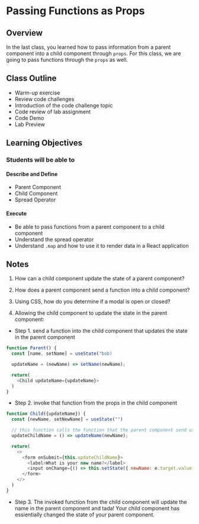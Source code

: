 # Passing Functions as Props

## Overview

In the last class, you learned how to pass information from a parent component into a child component through `props`. For this class, we are going to pass functions through the `props` as well.

## Class Outline

- Warm-up exercise
- Review code challenges
- Introduction of the code challenge topic
- Code review of lab assignment
- Code Demo
- Lab Preview

## Learning Objectives

### Students will be able to

#### Describe and Define

- Parent Component
- Child Component
- Spread Operator

#### Execute

- Be able to pass functions from a parent component to a child component
- Understand the spread operator
- Understand `.map` and how to use it to render data in a React application

## Notes

1. How can a child component update the state of a parent component?

1. How does a parent component send a function into a child component?

1. Using CSS, how do you determine if a modal is open or closed?

1. Allowing the child component to update the state in the parent component:

- Step 1. send a function into the child component that updates the state in the parent component

```javaScript
function Parent() {
  const [name, setName] = useState("bob)

  updateName = (newName) => setName(newName);

  return(
    <Child updateName={updateName}>
  )
}
```

- Step 2. invoke that function from the props in the child component

```javaScript
function Child({updateName}) {
  const [newName, setNewName] = useState("")

  // this function calls the function that the parent component send us with the new name as an argument
  updateChildName = () => updateName(newName);

  return(
    <>
      <form onSubmit={this.updateChildName}>
        <label>What is your new name?</label>
        <input onChange={() => this.setState({ newName: e.target.value })} />
      </form>
    </>
  )
}
```

- Step 3. The invoked function from the child component will update the name in the parent component and tada! Your child component has essientially changed the state of your parent component.
